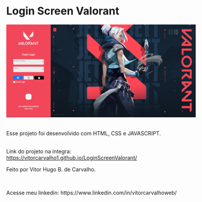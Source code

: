 <h1>Login Screen Valorant</h1>

<img src="./images/jett.png"/>
<br>
<br>
<p>Esse projeto foi desenvolvido com HTML, CSS e JAVASCRIPT.</p>
<br>
Link do projeto na íntegra: <a href="https://vitorcarvalho1.github.io/LoginScreenValorant/">https://vitorcarvalho1.github.io/LoginScreenValorant/</a>
<br>
<p>Feito por Vitor Hugo B. de Carvalho.</p>
<br>
<p>Acesse meu linkedin: <a>https://www.linkedin.com/in/vitorcarvalhoweb/</a></p>


